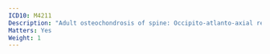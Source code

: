 ```yaml
---
ICD10: M4211
Description: "Adult osteochondrosis of spine: Occipito-atlanto-axial region"
Matters: Yes
Weight: 1
---
```

